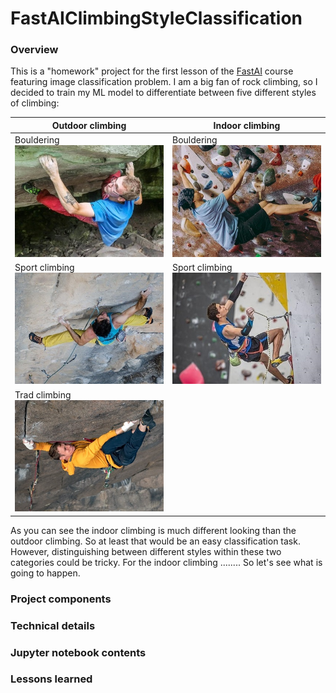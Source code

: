 # FastAIClimbingStyleClassification
### Overview
This is a "homework" project for the first lesson of the [FastAI](https://course19.fast.ai/) course featuring image classification problem. I am a big fan of rock climbing, so I decided to train my ML model to differentiate between five different styles of climbing:

| Outdoor climbing | Indoor climbing |
| ------------- | ------------- |
| Bouldering ![Outdoor bouldering](./Readme_files/Climbing_examples/outdoor_bouldering.jpg) | Bouldering ![Indoor bouldering](./Readme_files/Climbing_examples/indoor_bouldering.jpg) |
| Sport climbing ![Outdoor sport climbing](./Readme_files/Climbing_examples/outdoor_sport_climbing.jpg) | Sport climbing ![Indoor sport climbing](./Readme_files/Climbing_examples/indoor_sport_climbing.jpg) |
| Trad climbing ![Outdoor trad climbing](./Readme_files/Climbing_examples/outdoor_trad_climbing.jpg) | |

As you can see the indoor climbing is much different looking than the outdoor climbing. So at least that would be an easy classification task. However, distinguishing between different styles within these two categories could be tricky. For the indoor climbing ........ So let's see what is going to happen.

### Project components

### Technical details

### Jupyter notebook contents

### Lessons learned